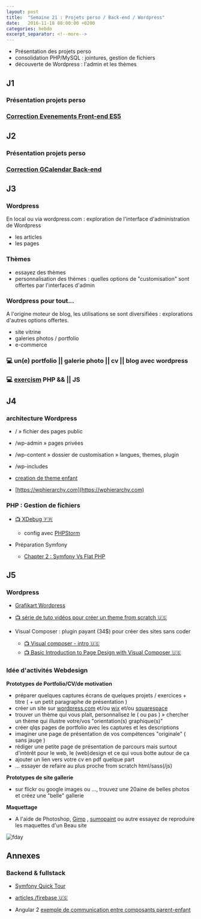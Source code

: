 ```yaml
---
layout: post
title:  "Semaine 21 : Projets perso / Back-end / Wordpress"
date:   2016-11-18 08:00:00 +0200
categories: hebdo 
excerpt_separator: <!--more-->
---
```


- Présentation des projets perso
- consolidation PHP/MySQL : jointures, gestion de fichiers
- découverte de Wordpress : l'admin et les thèmes

<!--more-->

## J1

### Présentation projets perso

### [Correction Evenements Front-end ES5](https://github.com/simplyon2/exemples-php/tree/master/calendar) 

## J2

### Présentation projets perso

### [Correction GCalendar Back-end](https://github.com/simplyon2/exemples-php/tree/master/defis/events_back)

## J3

### Wordpress

En local ou via wordpress.com : exploration de l'interface d'administration de Wordpress
  - les articles
  - les pages

### Thèmes

- essayez des thèmes
- personnalisation des thèmes : quelles options de "customisation" sont offertes par l'interfaces d'admin

### Wordpress pour tout... 

A l'origine moteur de blog, les utilisations se sont diversifiées : explorations d'autres options offertes.  
- site vitrine
- galeries photos / portfolio
- e-commerce

### :computer: un(e) portfolio || galerie photo || cv || blog avec wordpress

### :computer: [exercism](http://exercism.io) PHP && || JS

## J4

### architecture Wordpress

- / » fichier des pages public 
- /wp-admin » pages privées
- /wp-content » dossier de customisation » langues, themes, plugin
- /wp-includes

- [creation de theme enfant](https://codex.wordpress.org/Child_Themes)

- [https://wphierarchy.com](https://wphierarchy.com)

### PHP : Gestion de fichiers

- [:tv: XDebug :fr:](https://www.grafikart.fr/tutoriels/php/xdebug-breakpoint-834)
    - config avec [PHPStorm]('')

- Préparation Symfony
  - [Chapter 2 : Symfony Vs Flat PHP](http://symfony.com/pdf/Symfony_book_3.1.pdf)

## J5

### Wordpress

- [Grafikart Wordpress](https://www.grafikart.fr/tutoriels/wordpress)

- [:tv: série de tuto vidéos pour créer un theme from scratch :us:](https://www.youtube.com/watch?v=oTRZYnYQlmo)   

- Visual Composer : plugin payant (34$) pour créer des sites sans coder
  - [:tv: Visual composer - intro :us:](https://www.youtube.com/watch?v=aiTIrxGT4Dk)
  - [:tv: Basic Introduction to Page Design with Visual Composer :us:](https://www.youtube.com/watch?v=6N9WRbWkVJs)

### Idée d'activités Webdesign

**Prototypes de Portfolio/CV/de motivation**

- préparer quelques captures écrans de quelques projets / exercices + titre ( + un petit paragraphe de présentation )
- créer un site sur [wordpress.com](wordpress.com) et/ou [wix](http://fr.wix.com) et/ou [squarespace](https://www.squarespace.com)
- trouver un thème qui vous plait, personnalisez le ( ou pas ) » chercher un thème qui illustre votre/vos "orientation(s) graphique(s)"
- créer qlqs pages de portfolio avec les captures et les descriptions
- imaginer une page de présentation de vos compétences "originale" ( sans jauge ) 
- rédiger une petite page de présentation de parcours mais surtout d'intérêt pour le web, le (web)design et ce qui vous botte autour de ça
- ajouter un lien vers votre cv en pdf quelque part
- ... essayer de refaire au plus proche from scratch html/sass(/js)
 
**Prototypes de site gallerie**

- sur flickr ou google images ou ..., trouvez une 20aine de belles photos et créez une "belle" gallerie  

**Maquettage**

- A l'aide de Photoshop, [Gimp](https://www.gimp.org) , [sumopaint](https://www.sumopaint.com/home/#app) ou autre essayez de reproduire les maquettes d'un Beau site

![fday](https://media2.giphy.com/media/l2Sqf1Y2g9C3F97kA/200.gif#31)

## Annexes

### Backend & fullstack

- [Symfony Quick Tour](http://symfony.com/pdf/Symfony_quick_tour_3.1.pdf)

- [articles /firebase :us:](https://howtofirebase.com)

- Angular 2 [exemple de communication entre composants parent-enfant](https://github.com/rxlabz/ng2_compocom)